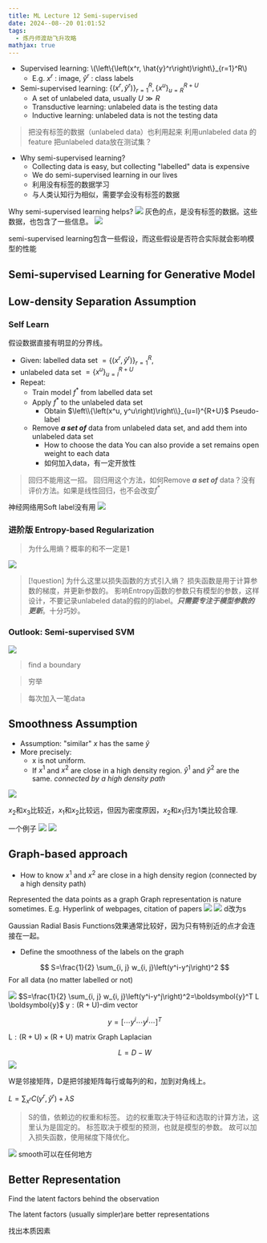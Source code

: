```yaml
---
title: ML Lecture 12 Semi-supervised
date: 2024--08--20 01:01:52
tags:
  - 炼丹师渡劫飞升攻略
mathjax: true
---
```


- Supervised learning: \\(\left\\{\left(x^r, \hat{y}^r\right)\right\\}_{r=1}^R\\)
    - E.g. $x^r$ : image, $\hat{y}^r$ : class labels
- Semi-supervised learning: $\left\{\left(x^r, \hat{y}^r\right)\right\}_{r=1}^R,\left\{x^u\right\}_{u=R}^{R+U}$
    - A set of unlabeled data, usually $U \gg R$
    - Transductive learning: unlabeled data is the testing data
     - Inductive learning: unlabeled data is not the testing data

> 把没有标签的数据（unlabeled data）也利用起来
> 利用unlabeled data 的feature 
> 把unlabeled data放在测试集？

- Why semi-supervised learning?
    - Collecting data is easy, but collecting "labelled" data is expensive
    - We do semi-supervised learning in our lives
    - 利用没有标签的数据学习
    - 与人类认知行为相似，需要学会没有标签的数据



Why semi-supervised learning helps?
![](https://imgnorcx.oss-cn-shanghai.aliyuncs.com/img/202408200058264.png)
灰色的点，是没有标签的数据。这些数据，也包含了一些信息。
![](https://imgnorcx.oss-cn-shanghai.aliyuncs.com/img/202408200058724.png)

semi-supervised learning包含一些假设，而这些假设是否符合实际就会影响模型的性能

## Semi-supervised Learning for Generative Model

## Low-density Separation Assumption

### Self Learn
假设数据直接有明显的分界线。
- Given: labelled data set $=\left\{\left(x^r, \hat{y}^r\right)\right\}_{r=1}^R$,
- unlabeled data set $=\left\{x^u\right\}_{u=l}^{R+U}$
- Repeat: 
    - Train model $f^*$ from labelled data set
    - Apply $f^*$ to the unlabeled data set
        - Obtain $\left\\{\left(x^u, y^u\right)\right\\}_{u=l}^{R+U}$ Pseudo-label
    - Remove ***a set of*** data from unlabeled data set, and add them into unlabeled data set
        - How to choose the data You can also provide a set remains open weight to each data
        - 如何加入data，有一定开放性

> 回归不能用这一招。 回归用这个方法，如何Remove ***a set of*** data？没有评价方法。如果是线性回归，也不会改变$f^{*}$

神经网络用Soft label没有用
![](https://imgnorcx.oss-cn-shanghai.aliyuncs.com/img/202408200058376.png)

### 进阶版 Entropy-based Regularization

> 为什么用熵？概率的和不一定是1

![](https://imgnorcx.oss-cn-shanghai.aliyuncs.com/img/202408200059468.png)

>[!question] 为什么这里以损失函数的方式引入熵？
>损失函数是用于计算参数的梯度，并更新参数的。
>影响Entropy函数的参数只有模型的参数，这样设计，不要记录unlabeled data的假的的label。***只需要专注于模型参数的更新***。十分巧妙。


### Outlook: Semi-supervised SVM
![](https://imgnorcx.oss-cn-shanghai.aliyuncs.com/img/202408200059724.png)

> find a boundary

> 穷举

> 每次加入一笔data
## Smoothness Assumption
- Assumption: "similar" $x$ has the same $\hat{y}$
- More precisely:
    - x is not uniform.
    - If $x^1$ and $x^2$ are close in a high density region. $\widehat{y}^1$ and $\widehat{y}^2$ are the same. *connected by a high density path*
      
![](https://imgnorcx.oss-cn-shanghai.aliyuncs.com/img/202408200059312.png)

$x_{2}$和$x_{3}$比较近，$x_{1}$和$x_{2}$比较远，但因为密度原因，$x_{2}$和$x_{1}$归为1类比较合理.

一个例子
![](https://imgnorcx.oss-cn-shanghai.aliyuncs.com/img/202408200059359.png)
![](https://imgnorcx.oss-cn-shanghai.aliyuncs.com/img/202408200059150.png)

## Graph-based approach 
- How to know $x^1$ and $x^2$ are close in a high density region (connected by a high density path)

Represented the data points as a graph
Graph representation is nature sometimes.
E.g. Hyperlink of webpages, citation of papers
![](https://imgnorcx.oss-cn-shanghai.aliyuncs.com/img/202408200059532.png)
![](https://imgnorcx.oss-cn-shanghai.aliyuncs.com/img/202408200100955.png)
d改为s

Gaussian Radial Basis Functions效果通常比较好，因为只有特别近的点才会连接在一起。

- Define the smoothness of the labels on the graph

$$
S=\frac{1}{2} \sum_{i, j} w_{i, j}\left(y^i-y^j\right)^2
$$
For all data (no matter labelled or not)

![](https://imgnorcx.oss-cn-shanghai.aliyuncs.com/img/202408200059890.png)
$S=\frac{1}{2} \sum_{i, j} w_{i, j}\left(y^i-y^j\right)^2=\boldsymbol{y}^T L \boldsymbol{y}$
$\mathrm{y}:(\mathrm{R}+\mathrm{U})$-dim vector

$$
y=\left[\cdots y^i \cdots y^j \cdots\right]^T
$$

$\mathrm{L}:(\mathrm{R}+\mathrm{U}) \times(\mathrm{R}+\mathrm{U})$ matrix
Graph Laplacian

$$
L=D-W
$$
![](https://imgnorcx.oss-cn-shanghai.aliyuncs.com/img/202408200059911.png)

W是邻接矩阵，D是把邻接矩阵每行或每列的和，加到对角线上。

$L=\sum_{x^r} C\left(y^r, \hat{y}^r\right)+\lambda S$
>S的值，依赖边的权重和标签。
>边的权重取决于特征和选取的计算方法，这里认为是固定的。
>标签取决于模型的预测，也就是模型的参数。
>故可以加入损失函数，使用梯度下降优化。

![](https://imgnorcx.oss-cn-shanghai.aliyuncs.com/img/202408200059645.png)
smooth可以在任何地方

## Better Representation
Find the latent factors behind the observation

The latent factors (usually simpler)are better representations

找出本质因素

